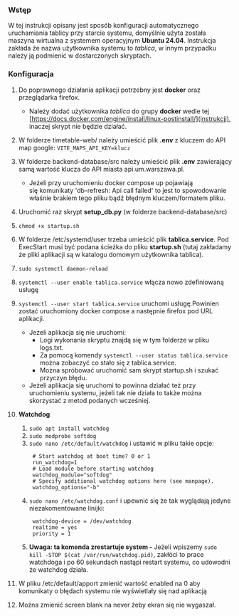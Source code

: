 ### Wstęp
W tej instrukcji opisany jest sposób konfiguracji automatycznego uruchamiania tablicy przy starcie systemu, domyślnie użyta została maszyna wirtualna z systemem operacyjnym **Ubuntu 24.04**. Instrukcja zakłada że nazwa użytkownika systemu to *tablica*, w innym przypadku należy ją podmienić w dostarczonych skryptach.

### Konfiguracja
1. Do poprawnego działania aplikacji potrzebny jest **docker** oraz przeglądarka firefox.
    - Należy dodać użytkownika *tablica* do grupy **docker** wedle tej [https://docs.docker.com/engine/install/linux-postinstall/](instrukcji), inaczej skrypt nie będzie działać.
2. W folderze timetable-web/ należy umieścić plik **.env** z kluczem do API map google: `VITE_MAPS_API_KEY=klucz`
3. W folderze backend-database/src należy umieścić plik **.env** zawierający samą wartość klucza do API miasta api.um.warszawa.pl.
     - Jeżeli przy uruchomieniu docker compose up pojawiają się komunikaty 'db-refresh: Api call failed' to jest to spowodowanie właśnie brakiem tego pliku bądź błędnym kluczem/formatem pliku. 
4. Uruchomić raz skrypt **setup_db.py** (w folderze backend-database/src)
5. `chmod +x startup.sh`
6. W folderze /etc/systemd/user trzeba umieścić plik **tablica.service**. Pod ExecStart musi być podana ścieżka do pliku **startup.sh** (tutaj zakładamy że pliki aplikacji są w katalogu domowym użytkownika tablica).
7. `sudo systemctl daemon-reload`
8. `systemctl --user enable tablica.service` włącza nowo zdefiniowaną usługę
9.  `systemctl --user start tablica.service` uruchomi usługę.Powinien zostać uruchomiony docker compose a następnie firefox pod URL aplikacji.
     - Jeżeli aplikacja się nie uruchomi:
       - Logi wykonania skryptu znajdą się w tym folderze w pliku logs.txt.
       - Za pomocą komendy `systemctl --user status tablica.service` można zobaczyć co stało się z tablica.service.
       - Można spróbować uruchomić sam skrypt startup.sh i szukać przyczyn błędu.
     - Jeżeli aplikacja się uruchomi to powinna działać też przy uruchomieniu systemu, jeżeli tak nie działa to także można skorzystać z metod podanych wcześniej.
10. **Watchdog**
    1. `sudo apt install watchdog`
    2. `sudo modprobe softdog`
    3. `sudo nano /etc/default/watchdog` i ustawić w pliku takie opcje:
         ```
          # Start watchdog at boot time? 0 or 1
          run_watchdog=1
          # Load module before starting watchdog
          watchdog_module="softdog"
          # Specify additional watchdog options here (see manpage).
          watchdog_options="-b"
         ```
    4. `sudo nano /etc/watchdog.conf` i upewnić się że tak wyglądają jedyne niezakomentowane linijki:
         ```
          watchdog-device = /dev/watchdog
          realtime = yes
          priority = 1
         ```
     5. **Uwaga: ta komenda zrestartuje system -** Jeżeli wpiszemy `sudo kill -STOP $(cat /var/run/watchdog.pid)`, zakłóci to prace watchdoga i po 60 sekundach nastąpi restart systemu, co udowodni że watchdog działa.


11. W pliku /etc/default/apport zmienić wartość enabled na 0 aby komunikaty o błędach systemu nie wyświetlały się nad aplikacją
12. Można zmienić screen blank na never żeby ekran się nie wygaszał.

